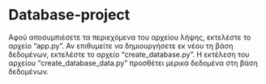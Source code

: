 # Database-project

Αφού αποσυμπιέσετε τα περιεχόμενα του αρχείου λήψης, εκτελέστε το αρχείο “app.py”. Αν επιθυμείτε να δημιουργήσετε εκ νέου τη βάση δεδομένων, εκτελέστε το αρχείο “create_database.py”. Η εκτέλεση του αρχείου “create_database_data.py” προσθέτει μερικά δεδομένα στη βάση δεδομένων.